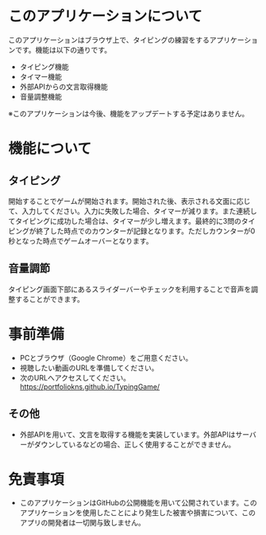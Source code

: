 # このアプリケーションについて
このアプリケーションはブラウザ上で、タイピングの練習をするアプリケーションです。機能は以下の通りです。
- タイピング機能
- タイマー機能
- 外部APIからの文言取得機能
- 音量調整機能

※このアプリケーションは今後、機能をアップデートする予定はありません。

# 機能について
## タイピング
開始することでゲームが開始されます。開始された後、表示される文面に応じて、入力してください。入力に失敗した場合、タイマーが減ります。また連続してタイピングに成功した場合は、タイマーが少し増えます。最終的に3問のタイピングが終了した時点でのカウンターが記録となります。ただしカウンターが0秒となった時点でゲームオーバーとなります。

## 音量調節
タイピング画面下部にあるスライダーバーやチェックを利用することで音声を調整することができます。

# 事前準備
- PCとブラウザ（Google Chrome）をご用意ください。
- 視聴したい動画のURLを準備してください。
- 次のURLへアクセスしてください。
https://portfoliokns.github.io/TypingGame/

## その他
- 外部APIを用いて、文言を取得する機能を実装しています。外部APIはサーバーがダウンしているなどの場合、正しく使用することができません。

# 免責事項
- このアプリケーションはGitHubの公開機能を用いて公開されています。このアプリケーションを使用したことにより発生した被害や損害について、このアプリの開発者は一切関与致しません。
